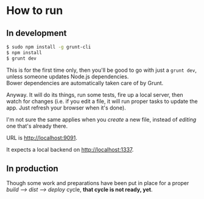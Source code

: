 # How to run

## In development

```bash
$ sudo npm install -g grunt-cli
$ npm install
$ grunt dev
```

This is for the first time only, then you'll be good to go with just a `grunt dev`, unless someone updates Node.js dependencies.  
Bower dependencies are automatically taken care of by Grunt.

Anyway. It will do its things, run some tests, fire up a local server, then watch for changes (i.e. if you edit a file, it will run proper tasks to update the app. Just refresh your browser when it's done).

I'm not sure the same applies when you *create* a new file, instead of *editing* one that's already there.

URL is [http://localhost:9091](http://localhost:9001).

It expects a local backend on [http://localhost:1337](http://localhost:1337).

## In production

Though some work and preparations have been put in place for a proper *build --> dist --> deploy* cycle, **that cycle is not ready, yet**.

